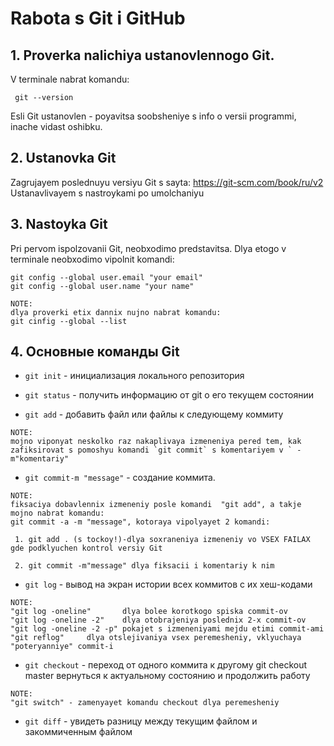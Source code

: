 # Rabota s Git i GitHub

 ## 1. Proverka nalichiya ustanovlennogo Git.
 V terminale nabrat komandu: 
 ```
  git --version 
  ```
 Esli Git ustanovlen - poyavitsa soobsheniye s info o versii programmi, inache vidast oshibku.

 ## 2. Ustanovka Git
 Zagrujayem poslednuyu versiyu Git s sayta:
  https://git-scm.com/book/ru/v2 
  Ustanavlivayem s nastroykami po umolchaniyu

  ## 3. Nastoyka Git
  Pri pervom ispolzovanii Git, neobxodimo predstavitsa. Dlya etogo v terminale neobxodimo vipolnit komandi:
  ```
git config --global user.email "your email"
git config --global user.name "your name"
  ```

  ```
  NOTE: 
  dlya proverki etix dannix nujno nabrat komandu:
  git cinfig --global --list
  ```

  ## 4. Основные команды Git

* `git init` - инициализация локального репозитория

* `git status` - получить информацию от git о его текущем состоянии

* `git add` - добавить файл или файлы к следующему коммиту

```
NOTE: 
mojno viponyat neskolko raz nakaplivaya izmeneniya pered tem, kak zafiksirovat s pomoshyu komandi `git commit` s komentariyem v ` -m"komentariy" 
```

 * `git commit-m "message"` - создание коммита.

```
NOTE: 
fiksaciya dobavlennix izmeneniy posle komandi  "git add", a takje mojno nabrat komandu: 
git commit -a -m "message", kotoraya vipolyayet 2 komandi:

 1. git add . (s tockoy!)-dlya soxraneniya izmeneniy vo VSEX FAILAX gde podklyuchen kontrol versiy Git
 
 2. git commit -m"message" dlya fiksacii i komentariy k nim
 ```

* `git log` - вывод на экран истории всех коммитов с их хеш-кодами 

```
NOTE: 
"git log -oneline"       dlya bolee korotkogo spiska commit-ov
"git log -oneline -2"    dlya otobrajeniya poslednix 2-x commit-ov
"git log -oneline -2 -p" pokajet s izmeneniyami mejdu etimi commit-ami
"git reflog"     dlya otslejivaniya vsex peremesheniy, vklyuchaya "poteryanniye" commit-i
```

* `git checkout` - переход от одного коммита к другому git checkout master вернуться к актуальному состоянию и продолжить работу
```
NOTE:
"git switch" - zamenyayet komandu checkout dlya peremesheniy
```

* `git diff` - увидеть разницу между текущим файлом и закоммиченным файлом
